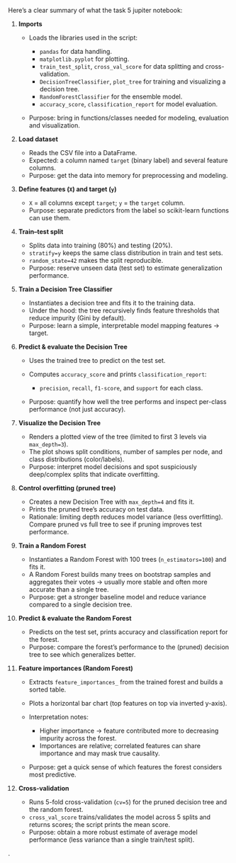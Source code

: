 Here’s a clear summary of what the task 5 jupiter notebook:
1. **Imports**

   * Loads the libraries used in the script:

     * `pandas` for data handling.
     * `matplotlib.pyplot` for plotting.
     * `train_test_split`, `cross_val_score` for data splitting and cross-validation.
     * `DecisionTreeClassifier`, `plot_tree` for training and visualizing a decision tree.
     * `RandomForestClassifier` for the ensemble model.
     * `accuracy_score`, `classification_report` for model evaluation.
   * Purpose: bring in functions/classes needed for modeling, evaluation and visualization.

2. **Load dataset**

   * Reads the CSV file into a DataFrame.
   * Expected: a column named `target` (binary label) and several feature columns.
   * Purpose: get the data into memory for preprocessing and modeling.

3. **Define features (`X`) and target (`y`)**

   * `X` = all columns except `target`; `y` = the `target` column.
   * Purpose: separate predictors from the label so scikit-learn functions can use them.

4. **Train–test split**

   * Splits data into training (80%) and testing (20%).
   * `stratify=y` keeps the same class distribution in train and test sets.
   * `random_state=42` makes the split reproducible.
   * Purpose: reserve unseen data (test set) to estimate generalization performance.

5. **Train a Decision Tree Classifier**

   * Instantiates a decision tree and fits it to the training data.
   * Under the hood: the tree recursively finds feature thresholds that reduce impurity (Gini by default).
   * Purpose: learn a simple, interpretable model mapping features → target.

6. **Predict & evaluate the Decision Tree**

   * Uses the trained tree to predict on the test set.
   * Computes `accuracy_score` and prints `classification_report`:

     * `precision`, `recall`, `f1-score`, and `support` for each class.
   * Purpose: quantify how well the tree performs and inspect per-class performance (not just accuracy).

7. **Visualize the Decision Tree**

   * Renders a plotted view of the tree (limited to first 3 levels via `max_depth=3`).
   * The plot shows split conditions, number of samples per node, and class distributions (color/labels).
   * Purpose: interpret model decisions and spot suspiciously deep/complex splits that indicate overfitting.

8. **Control overfitting (pruned tree)**

   * Creates a new Decision Tree with `max_depth=4` and fits it.
   * Prints the pruned tree’s accuracy on test data.
   * Rationale: limiting depth reduces model variance (less overfitting). Compare pruned vs full tree to see if pruning improves test performance.

9. **Train a Random Forest**

   * Instantiates a Random Forest with 100 trees (`n_estimators=100`) and fits it.
   * A Random Forest builds many trees on bootstrap samples and aggregates their votes → usually more stable and often more accurate than a single tree.
   * Purpose: get a stronger baseline model and reduce variance compared to a single decision tree.

10. **Predict & evaluate the Random Forest**

    * Predicts on the test set, prints accuracy and classification report for the forest.
    * Purpose: compare the forest’s performance to the (pruned) decision tree to see which generalizes better.

11. **Feature importances (Random Forest)**

    * Extracts `feature_importances_` from the trained forest and builds a sorted table.
    * Plots a horizontal bar chart (top features on top via inverted y-axis).
    * Interpretation notes:

      * Higher importance → feature contributed more to decreasing impurity across the forest.
      * Importances are relative; correlated features can share importance and may mask true causality.
    * Purpose: get a quick sense of which features the forest considers most predictive.

12. **Cross-validation**

    * Runs 5-fold cross-validation (`cv=5`) for the pruned decision tree and the random forest.
    * `cross_val_score` trains/validates the model across 5 splits and returns scores; the script prints the mean score.
    * Purpose: obtain a more robust estimate of average model performance (less variance than a single train/test split).

.

